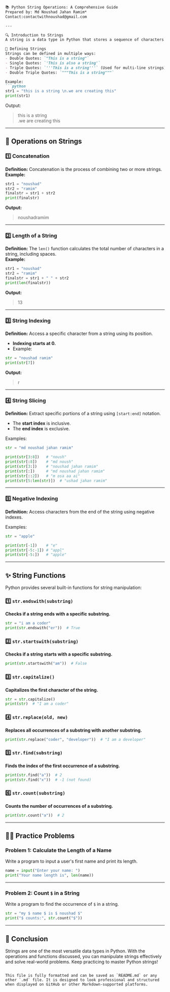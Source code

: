 ```markdown
📚 Python String Operations: A Comprehensive Guide
Prepared by: Md Noushad Jahan Ramim*  
Contact:contactwithnoushad@gmail.com

---

🔍 Introduction to Strings
A string is a data type in Python that stores a sequence of characters.

📝 Defining Strings
Strings can be defined in multiple ways:
- Double Quotes: `"This is a string"`
- Single Quotes: `'This is also a string'`
- Triple Quotes: `'''This is a string'''` (Used for multi-line strings)
- Double Triple Quotes: `"""This is a string"""`

Example:  
```python
str1 = "this is a string \n.we are creating this"
print(str1)
```

Output:
> this is a string  
> .we are creating this

---

## 🔄 Operations on Strings

### 1️⃣ Concatenation
**Definition:** Concatenation is the process of combining two or more strings.  
**Example:**
```python
str1 = "noushad"
str2 = "ramim"
finalstr = str1 + str2
print(finalstr)
```
**Output:**  
> noushadramim

---

### 2️⃣ Length of a String
**Definition:** The `len()` function calculates the total number of characters in a string, including spaces.  
**Example:**
```python
str1 = "noushad"
str2 = "ramim"
finalstr = str1 + " " + str2
print(len(finalstr))
```
**Output:**  
> 13

---

### 3️⃣ String Indexing
**Definition:** Access a specific character from a string using its position.  
- **Indexing starts at 0.**
- Example:  
```python
str = "noushad ramim"
print(str[7])
```
**Output:**  
> r

---

### 4️⃣ String Slicing
**Definition:** Extract specific portions of a string using `[start:end]` notation.  
- The **start index** is inclusive.  
- The **end index** is exclusive.  

Examples:  
```python
str = "md noushad jahan ramim"

print(str[3:8])   # "noush"
print(str[:8])    # "md noush"
print(str[3:])    # "noushad jahan ramim"
print(str[:])     # "md noushad jahan ramim"
print(str[::2])   # "m osa aa ai"
print(str[5:len(str)])  # "ushad jahan ramim"
```

---

### 5️⃣ Negative Indexing
**Definition:** Access characters from the end of the string using negative indexes.  

Examples:  
```python
str = "apple"

print(str[-1])    # "e"
print(str[-5:-1]) # "appl"
print(str[-5:])   # "apple"
```

---

## ✨ String Functions
Python provides several built-in functions for string manipulation:

### 1️⃣ `str.endswith(substring)`
**Checks if a string ends with a specific substring.**
```python
str = "i am a coder"
print(str.endswith("er"))  # True
```

### 2️⃣ `str.startswith(substring)`
**Checks if a string starts with a specific substring.**
```python
print(str.startswith("am"))  # False
```

### 3️⃣ `str.capitalize()`
**Capitalizes the first character of the string.**
```python
str = str.capitalize()
print(str)  # "I am a coder"
```

### 4️⃣ `str.replace(old, new)`
**Replaces all occurrences of a substring with another substring.**
```python
print(str.replace("coder", "developer"))  # "I am a developer"
```

### 5️⃣ `str.find(substring)`
**Finds the index of the first occurrence of a substring.**
```python
print(str.find("a"))  # 2
print(str.find("x"))  # -1 (not found)
```

### 6️⃣ `str.count(substring)`
**Counts the number of occurrences of a substring.**
```python
print(str.count("a"))  # 2
```

---

## 🧑‍💻 Practice Problems

### Problem 1: Calculate the Length of a Name
Write a program to input a user's first name and print its length.

```python
name = input("Enter your name: ")
print("Your name length is", len(name))
```

---

### Problem 2: Count `$` in a String
Write a program to find the occurrence of `$` in a string.

```python
str = "my $ name $ is $ noushad $"
print("$ counts:", str.count("$"))
```

---

## 🎉 Conclusion
Strings are one of the most versatile data types in Python. With the operations and functions discussed, you can manipulate strings effectively and solve real-world problems. Keep practicing to master Python strings!
```

This file is fully formatted and can be saved as `README.md` or any other `.md` file. It is designed to look professional and structured when displayed on GitHub or other Markdown-supported platforms.
